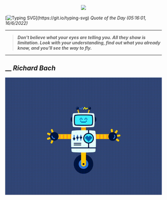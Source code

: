 <p align='center'><img src='https://komarev.com/ghpvc/?username=hungpurdie&label=Total+Vistors&color=brightgreen&style=plastic'></p> 


 [![Typing SVG](https://readme-typing-svg.herokuapp.com?font=Press+Start+2P&color=C2F784&size=35&width=900&height=100&lines=Hello+World%2C+I'm+Hung+!)](https://git.io/typing-svg) 
 _Quote of the Day (05:16:01, 16/6/2022)_
___
>**_Don't believe what your eyes are telling you. All they show is limitation. Look with your understanding, find out what you already know, and you'll see the way to fly._**
___
## __ **_Richard Bach_** 
<p align="center"><img src="src/assets/images/robot-dancing-dribble.gif"/></p>